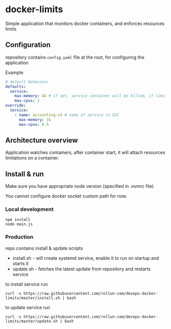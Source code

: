 # docker-limits

Simple application that monitors docker containers, and enforces resources limits

## Configuration

repository contains `config.yaml` file at the root, for configuring the application

Example

```yaml
# default behaviour
defaults:
  service:
    max-memory: 4G # if set, service container will be killed, if limit is breached
    max-cpus: 1
override:
  service:
    - name: accounting-v3 # name of service in D2C
      max-memory: 1G
      max-cpus: 0.5
```

## Architecture overview

Application watches containers, after container start, it will attach resources limitations on a container.

## Install & run

Make sure you have appropriate node version (specified in .nvmrc file)

You cannot configure docker socket custom path for now.

### Local development

```
npm install
node main.js
```

### Production

repo contains install & update scripts

- install.sh - will create systemd service, enable it to run on startup and starts it
- update.sh - fetches the latest update from repository and restarts service

to install service run
```shell
curl -s https://raw.githubusercontent.com/rollun-com/devops-docker-limits/master/install.sh | bash
```

to update service run
```shell
curl -s https://raw.githubusercontent.com/rollun-com/devops-docker-limits/master/update.sh | bash
```
